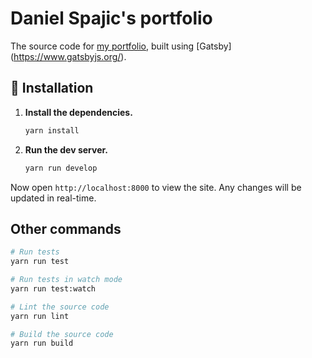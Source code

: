 # Daniel Spajic's portfolio

The source code for [my portfolio](https://danieljs.tech), built using [Gatsby]
(https://www.gatsbyjs.org/).

## 🚀 Installation

1.  **Install the dependencies.**

    ```sh
    yarn install
    ```

2.  **Run the dev server.**

    ```sh
    yarn run develop
    ```

Now open `http://localhost:8000` to view the site. Any changes will be updated
in real-time.

## Other commands

```sh
# Run tests
yarn run test
```

```sh
# Run tests in watch mode
yarn run test:watch
```

```sh
# Lint the source code
yarn run lint
```

```sh
# Build the source code
yarn run build
```
